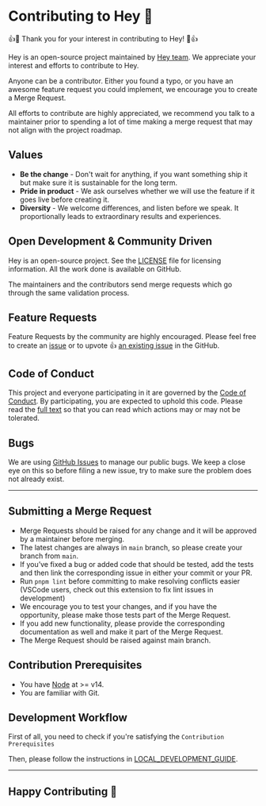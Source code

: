 # Contributing to Hey 🌸

👍🎉 Thank you for your interest in contributing to Hey! 🎉👍

Hey is an open-source project maintained by [Hey team](https://github.com/heyxyz). We appreciate your interest and efforts to contribute to Hey.

Anyone can be a contributor. Either you found a typo, or you have an awesome feature request you could implement, we encourage you to create a Merge Request.

All efforts to contribute are highly appreciated, we recommend you talk to a maintainer prior to spending a lot of time making a merge request that may not align with the project roadmap.

## Values

- **Be the change** - Don't wait for anything, if you want something ship it but make sure it is sustainable for the long term.
- **Pride in product** - We ask ourselves whether we will use the feature if it goes live before creating it.
- **Diversity** - We welcome differences, and listen before we speak. It proportionally leads to extraordinary results and experiences.

## Open Development & Community Driven

Hey is an open-source project. See the [LICENSE](https://github.com/heyxyz/hey/blob/main/LICENSE) file for licensing information. All the work done is available on GitHub.

The maintainers and the contributors send merge requests which go through the same validation process.

## Feature Requests

Feature Requests by the community are highly encouraged. Please feel free to create an [issue](https://github.com/heyxyz/hey/issues/new) or to upvote 👍 [an existing issue](https://github.com/heyxyz/hey/issues) in the GitHub.

## Code of Conduct

This project and everyone participating in it are governed by the [Code of Conduct](https://github.com/heyxyz/hey/blob/main/CODE_OF_CONDUCT.md). By participating, you are expected to uphold this code. Please read the [full text](https://github.com/heyxyz/hey/blob/main/CODE_OF_CONDUCT.md) so that you can read which actions may or may not be tolerated.

## Bugs

We are using [GitHub Issues](https://github.com/heyxyz/hey/issues) to manage our public bugs. We keep a close eye on this so before filing a new issue, try to make sure the problem does not already exist.

---

## Submitting a Merge Request

- Merge Requests should be raised for any change and it will be approved by a maintainer before merging.
- The latest changes are always in `main` branch, so please create your branch from `main`.
- If you’ve fixed a bug or added code that should be tested, add the tests and then link the corresponding issue in either your commit or your PR.
- Run `pnpm lint` before committing to make resolving conflicts easier (VSCode users, check out this extension to fix lint issues in development)
- We encourage you to test your changes, and if you have the opportunity, please make those tests part of the Merge Request.
- If you add new functionality, please provide the corresponding documentation as well and make it part of the Merge Request.
- The Merge Request should be raised against main branch.

## Contribution Prerequisites

- You have [Node](https://nodejs.org/en/) at >= v14.
- You are familiar with Git.

## Development Workflow

First of all, you need to check if you're satisfying the `Contribution Prerequisites`

Then, please follow the instructions in [LOCAL_DEVELOPMENT_GUIDE](docs/development.md).

---

## Happy Contributing 🥳
